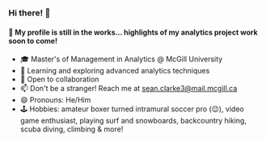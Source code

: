 ### Hi there!  👋
#### 🚧 My profile is still in the works... highlights of my analytics project work soon to come!

  - 🎓 Master's of Management in Analytics @ McGill University
  - 🌱 Learning and exploring advanced analytics techniques
  - 👯 Open to collaboration
  - 📫 Don't be a stranger! Reach me at sean.clarke3@mail.mcgill.ca
  - 😄 Pronouns: He/Him
  - 🕹️ Hobbies: amateur boxer turned intramural soccer pro (😉), video game enthusiast, playing surf and snowboards, backcountry hiking, scuba diving, climbing & more! 
